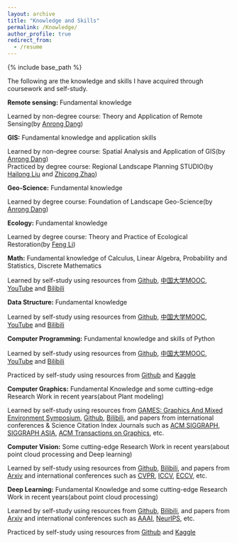 ```yaml
---
layout: archive
title: "Knowledge and Skills"
permalink: /Knowledge/
author_profile: true
redirect_from:
  - /resume
---
```


{% include base_path %}

The following are the knowledge and skills I have acquired through coursework and self-study.

**Remote sensing:** Fundamental knowledge

Learned by non-degree course: Theory and Application of Remote Sensing(by [Anrong Dang](http://www.arch.tsinghua.edu.cn/info/FUrban%20Planning%20and%20Design/1749))

**GIS:** Fundamental knowledge and application skills

Learned by non-degree course: Spatial  Analysis and Application of GIS(by [Anrong Dang](http://www.arch.tsinghua.edu.cn/info/FUrban%20Planning%20and%20Design/1749))<br>
Practiced by degree course: Regional Landscape Planning STUDIO(by [Hailong Liu](http://www.arch.tsinghua.edu.cn/info/FLandscape%20Architecture/1794) and [Zhicong Zhao](http://www.arch.tsinghua.edu.cn/info/rw_fjly/1972))

**Geo-Science:** Fundamental knowledge

Learned by degree course: Foundation of Landscape Geo-Science(by [Anrong Dang](http://www.arch.tsinghua.edu.cn/info/FUrban%20Planning%20and%20Design/1749))

**Ecology:** Fundamental knowledge

Learned by degree course: Theory and Practice of Ecological Restoration(by [Feng Li](http://www.arch.tsinghua.edu.cn/info/FLandscape%20Architecture/2306))

**Math:** Fundamental knowledge of Calculus, Linear Algebra, Probability and Statistics, Discrete Mathematics

Learned by self-study using resources from [Github](https://github.com/), [中国大学MOOC](https://www.icourse163.org/), [YouTube](https://www.youtube.com/) and [Bilibili](https://www.bilibili.com/)

**Data Structure:** Fundamental knowledge

Learned by self-study using resources from [Github](https://github.com/), [中国大学MOOC](https://www.icourse163.org/), [YouTube](https://www.youtube.com/) and [Bilibili](https://www.bilibili.com/)

**Computer Programming:** Fundamental knowledge and skills of Python

Learned by self-study using resources from [Github](https://github.com/), [中国大学MOOC](https://www.icourse163.org/), [YouTube](https://www.youtube.com/) and [Bilibili](https://www.bilibili.com/)

Practiced by self-study using resources from [Github](https://github.com/) and [Kaggle](https://www.kaggle.com/)

**Computer Graphics:** Fundamental Knowledge and some cutting-edge Research Work in recent years(about Plant modeling)

Learned by self-study using resources from [GAMES: Graphics And Mixed Environment Symposium](https://games-cn.org/), [Github](https://github.com/), [Bilibili](https://www.bilibili.com/), and papers from international conferences & Science Citation Index Journals such as  [ACM SIGGRAPH](https://www.siggraph.org/), [SIGGRAPH ASIA](https://asia.siggraph.org/), [ACM Transactions on Graphics](https://dl.acm.org/journal/tog), etc.

**Computer Vision:** Some cutting-edge Research Work in recent years(about point cloud processing and Deep learning)

Learned by self-study using resources from [Github](https://github.com/), [Bilibili](https://www.bilibili.com/), and papers from [Arxiv](https://arxiv.org/) and international conferences such as [CVPR](https://cvpr.thecvf.com/), [ICCV](https://iccv2023.thecvf.com/), [ECCV](https://eccv.ecva.net/), etc.

**Deep Learning:** Fundamental Knowledge and some cutting-edge Research Work in recent years(about point cloud processing)

Learned by self-study using resources from [Github](https://github.com/), [Bilibili](https://www.bilibili.com/), and papers from [Arxiv](https://arxiv.org/) and international conferences such as [AAAI](https://aaai.org/), [NeurIPS](https://neurips.cc/), etc.

Practiced by self-study using resources from [Github](https://github.com/) and [Kaggle](https://www.kaggle.com/)

